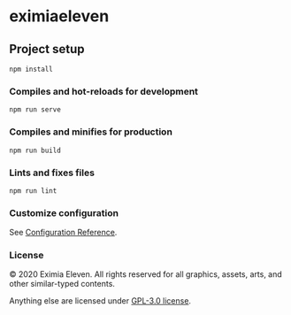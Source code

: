 # eximiaeleven

## Project setup
```
npm install
```

### Compiles and hot-reloads for development
```
npm run serve
```

### Compiles and minifies for production
```
npm run build
```

### Lints and fixes files
```
npm run lint
```

### Customize configuration
See [Configuration Reference](https://cli.vuejs.org/config/).

### License
© 2020 Eximia Eleven. All rights reserved for all graphics, assets, arts, and other similar-typed contents.

Anything else are licensed under [GPL-3.0 license](https://github.com/EximiaStudios/eximiastudios/blob/master/LICENSE).